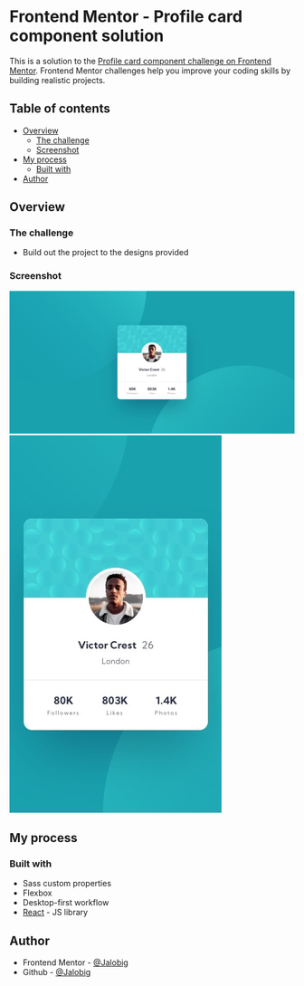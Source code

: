 # Frontend Mentor - Profile card component solution

This is a solution to the [Profile card component challenge on Frontend Mentor](https://www.frontendmentor.io/challenges/profile-card-component-cfArpWshJ). Frontend Mentor challenges help you improve your coding skills by building realistic projects.

## Table of contents

- [Overview](#overview)
  - [The challenge](#the-challenge)
  - [Screenshot](#screenshot)
- [My process](#my-process)
  - [Built with](#built-with)
- [Author](#author)

## Overview

### The challenge

- Build out the project to the designs provided

### Screenshot


![Desktop design](desktop-design.jpg)
![Mobile design](mobile-design.jpg)

## My process

### Built with

- Sass custom properties
- Flexbox
- Desktop-first workflow
- [React](https://reactjs.org/) - JS library

## Author

- Frontend Mentor - [@Jalobig](https://www.frontendmentor.io/profile/jalobig)
- Github - [@Jalobig](https://www.github.com/jalobig)
